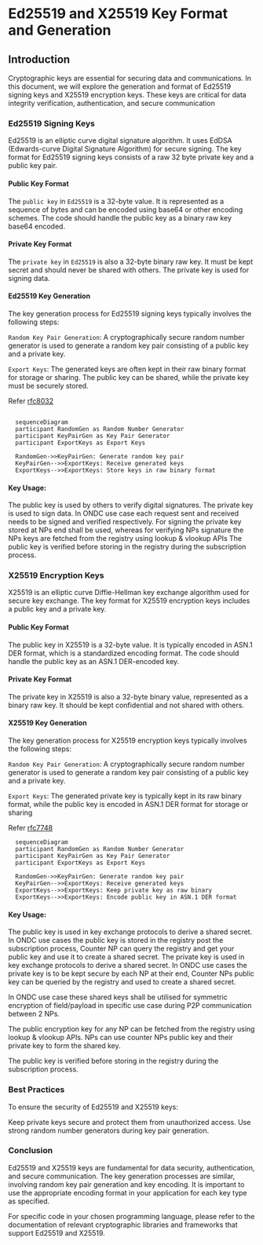 # Ed25519 and X25519 Key Format and Generation

## Introduction

  Cryptographic keys are essential for securing data and communications. In this document, we will explore the generation and format of Ed25519 signing keys and X25519 encryption keys. These keys are critical for data integrity verification, authentication, and secure communication

### Ed25519 Signing Keys

  Ed25519 is an elliptic curve digital signature algorithm. It uses EdDSA (Edwards-curve Digital Signature Algorithm) for secure signing. The key format for Ed25519 signing keys consists of a raw 32 byte private key and a public  key pair.

#### Public Key Format

  The `public key` in `Ed25519` is a 32-byte value. It is represented as a sequence of bytes and can be encoded using base64 or other encoding schemes. The code should handle the public key as a binary raw key base64 encoded.

#### Private Key Format

  The `private key` in `Ed25519` is also a 32-byte binary raw key. It must be kept secret and should never be shared with others. The private key is used for signing data.

#### Ed25519 Key Generation

  The key generation process for Ed25519 signing keys typically involves the following steps:

  `Random Key Pair Generation`:
  A cryptographically secure random number generator is used to generate a random key pair consisting of a public key and a private key.

  `Export Keys`: The generated keys are often kept in their raw binary format for storage or sharing. The public key can be shared, while the private key must be securely stored.

  Refer [rfc8032](https://datatracker.ietf.org/doc/html/rfc8032)

  ```mermaid
    
    sequenceDiagram
    participant RandomGen as Random Number Generator
    participant KeyPairGen as Key Pair Generator
    participant ExportKeys as Export Keys

    RandomGen->>KeyPairGen: Generate random key pair
    KeyPairGen-->>ExportKeys: Receive generated keys
    ExportKeys-->>ExportKeys: Store keys in raw binary format
  ```

#### Key Usage:
  The public key is used by others to verify digital signatures.
  The private key is used to sign data.
  In ONDC use case each request sent and received needs to be signed and verified respectively.
  For signing the private key stored at NPs end shall be used, whereas for verifying NPs signature the NPs keys are fetched from the registry using lookup & vlookup APIs
  The public key is verified before storing in the registry during the subscription process.

### X25519 Encryption Keys
  X25519 is an elliptic curve Diffie-Hellman key exchange algorithm used for secure key exchange. The key format for X25519 encryption keys includes a public key and a private key.
#### Public Key Format
  The public key in X25519 is a 32-byte value. It is typically encoded in ASN.1 DER format, which is a standardized encoding format. The code should handle the public key as an ASN.1 DER-encoded key.
#### Private Key Format
  The private key in X25519 is also a 32-byte binary value, represented as a binary raw key. It should be kept confidential and not shared with others.
#### X25519 Key Generation
  The key generation process for X25519 encryption keys typically involves the following steps:

  `Random Key Pair Generation`: A cryptographically secure random number generator is used to generate a random key pair consisting of a public key and a private key.

  `Export Keys`: The generated private key is typically kept in its raw binary format, while the public key is encoded in ASN.1 DER format for storage or sharing

  Refer [rfc7748](https://datatracker.ietf.org/doc/html/rfc7748)
  ```mermaid
    sequenceDiagram
    participant RandomGen as Random Number Generator
    participant KeyPairGen as Key Pair Generator
    participant ExportKeys as Export Keys

    RandomGen->>KeyPairGen: Generate random key pair
    KeyPairGen-->>ExportKeys: Receive generated keys
    ExportKeys-->>ExportKeys: Keep private key as raw binary
    ExportKeys-->>ExportKeys: Encode public key in ASN.1 DER format

  ```
#### Key Usage:

  The public key is used in key exchange protocols to derive a shared secret. In ONDC use cases the public key is stored in the registry post the subscription process, Counter NP can query the registry and get your public key and use it to create a shared secret.
  The private key is used in key exchange protocols to derive a shared secret. In ONDC use cases the private key is to be kept secure by each NP at their end, Counter NPs public key can be queried by the registry and used to create a shared secret.

  In ONDC use case these shared keys shall be utilised for symmetric encryption of field/payload in specific use case during P2P communication between 2 NPs. 

  The public encryption key for any NP can be fetched from the registry using lookup & vlookup APIs. NPs can use counter NPs public key and their private key to form the shared key.

  The public key is verified before storing in the registry during the subscription process.
### Best Practices
To ensure the security of Ed25519 and X25519 keys:

Keep private keys secure and protect them from unauthorized access.
Use strong random number generators during key pair generation.
### Conclusion
Ed25519 and X25519 keys are fundamental for data security, authentication, and secure communication. The key generation processes are similar, involving random key pair generation and key encoding. It is important to use the appropriate encoding format in your application for each key type as specified.

For specific code in your chosen programming language, please refer to the documentation of relevant cryptographic libraries and frameworks that support Ed25519 and X25519.



  
    
  
